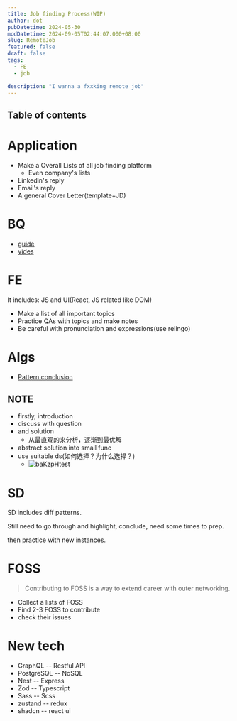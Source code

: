 ```yaml
---
title: Job finding Process(WIP)
author: dot
pubDatetime: 2024-05-30
modDatetime: 2024-09-05T02:44:07.000+08:00
slug: RemoteJob
featured: false
draft: false
tags:
  - FE
  - job

description: "I wanna a fxxking remote job"
---
```


## Table of contents

# Application

- Make a Overall Lists of all job finding platform
  - Even company's lists
- Linkedin's reply
- Email's reply
- A general Cover Letter(template+JD)

# BQ

- [guide](https://www.designgurus.io/course-play/grokking-behavioral-interview/doc/6415b3fd6f3b018367901cdb)
- [vides](https://www.youtube.com/@TheCompaniesExpert/videos)

# FE

It includes: JS and UI(React, JS related like DOM)

- Make a list of all important topics
- Practice QAs with topics and make notes
- Be careful with pronunciation and expressions(use relingo)

# Algs

- [Pattern conclusion](https://www.designgurus.io/course-play/grokking-the-coding-interview/doc/64865387eaaadd1855385848)

## NOTE

- firstly, introduction
- discuss with question
- and solution
  - 从最直观的来分析，逐渐到最优解
- abstract solution into small func
- use suitable ds(如何选择？为什么选择？)
  - ![baKzpHtest](https://cdn.jsdelivr.net/gh/h3x311/upic@main/LC3/2024/baKzpHtest.png)

# SD

SD includes diff patterns.

Still need to go through and highlight, conclude, need some times to prep.

then practice with new instances.

# FOSS

> Contributing to FOSS is a way to extend career with outer networking.

- Collect a lists of FOSS
- Find 2-3 FOSS to contribute
- check their issues

# New tech

- GraphQL -- Restful API
- PostgreSQL -- NoSQL
- Nest -- Express
- Zod -- Typescript
- Sass -- Scss
- zustand -- redux
- shadcn -- react ui
